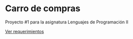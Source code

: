 # Carro de compras

Proyecto #1 para la asignatura Lenguajes de Programación II

[Ver requerimientos](https://github.com/UNEFADigital/carro-de-compras/tree/master/Requeriments.md)
